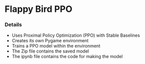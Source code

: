 # Flappy Bird PPO

### Details
- Uses Proximal Policy Optimization (PPO) with Stable Baselines
- Creates its own Pygame environment
- Trains a PPO model within the environment
- The Zip file contains the saved model
- The ipynb file contains the code for making the model
